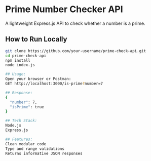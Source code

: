 # Prime Number Checker API

A lightweight Express.js API to check whether a number is a prime.

## How to Run Locally

```bash
git clone https://github.com/your-username/prime-check-api.git
cd prime-check-api
npm install
node index.js

## Usage:
Open your browser or Postman:
GET http://localhost:3000/is-prime?number=7

## Response:
{
  "number": 7,
  "isPrime": true
}

## Tech Stack:
Node.js
Express.js

## Features:
Clean modular code
Type and range validations
Returns informative JSON responses